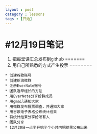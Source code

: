 ```yaml
---
layout : post
category : lessons
tags : [开始]
---
```

#12月19日笔记
======

  1. 把每堂课汇总发布到github
  =======
  2. 用自己所熟悉的方式产生投票
  ========


	* 创建谷歌账号
	* 创建新浪微群
	* 注册EverNote账号
	* 团队选举组长的方法
	* 用EverNote分享给群成员
	* 用gmail通知大家
	* 用微群发布投票调查，并通知大家
	* 用谷歌电子表格公布统计结果
	* 将统计结果分享给所有人
	* 团队分享
	* 12月20日一点半开始半个小时内把结果公布出来

